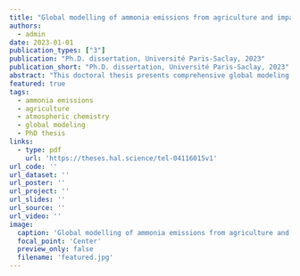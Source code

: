 ```yaml
---
title: "Global modelling of ammonia emissions from agriculture and impact on atmospheric chemistry"
authors:
  - admin
date: 2023-01-01
publication_types: ["3"]
publication: "Ph.D. dissertation, Université Paris-Saclay, 2023"
publication_short: "Ph.D. dissertation, Université Paris-Saclay, 2023"
abstract: "This doctoral thesis presents comprehensive global modeling of ammonia emissions from agriculture and their impacts on atmospheric chemistry, providing new insights into agricultural nitrogen dynamics and atmospheric composition."
featured: true
tags:
  - ammonia emissions
  - agriculture
  - atmospheric chemistry
  - global modeling
  - PhD thesis
links:
  - type: pdf
    url: 'https://theses.hal.science/tel-04116015v1'
url_code: ''
url_dataset: ''
url_poster: ''
url_project: ''
url_slides: ''
url_source: ''
url_video: ''
image:
  caption: 'Global modelling of ammonia emissions from agriculture and impact on atmospheric chemistry'
  focal_point: 'Center'
  preview_only: false
  filename: 'featured.jpg'
---
```

